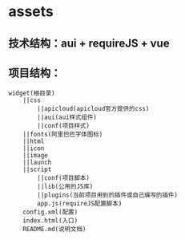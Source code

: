 # assets
## 技术结构：aui + requireJS + vue
## 项目结构：
    widget(根目录)
        ||css
            ||apicloud(apicloud官方提供的css)
            ||aui(aui样式组件)
            ||conf(项目样式)
        ||fonts(阿里巴巴字体图标)
        ||html
        ||icon
        ||image
        ||launch
        ||script
            ||conf(项目脚本)
            ||lib(公用的JS库)
            ||plugins(当前项目用到的插件或自己编写的插件)
            app.js(requireJS配置脚本)
        config.xml(配置)
        index.html(入口)
        README.md(说明文档)
